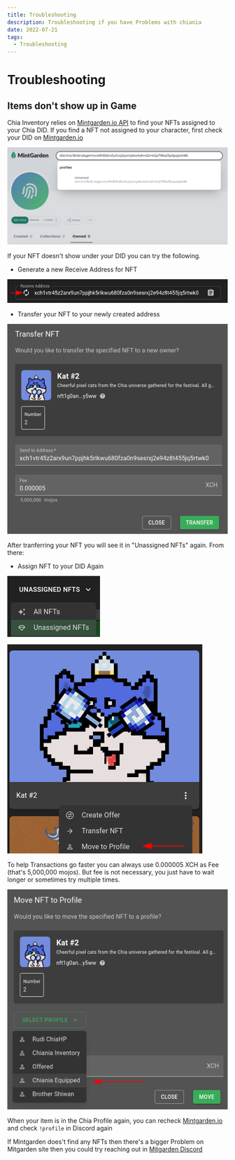 ```yaml
---
title: Troubleshooting
description: Troubleshooting if you have Problems with chiania
date: 2022-07-21
tags:
  - Troubleshooting
---
```


# Troubleshooting

## Items don't show up in Game

Chia Inventory relies on [Mintgarden.io API](https://mintgarden.io) to find your NFTs assigned to your Chia DID. If you find a NFT not assigned to your character, first check your DID on [Mintgarden.io](https://mintgarden.io) 

![](include/2022-08-13-09-29-33.png)

If your NFT doesn't show under your DID you can try the following.

- Generate a new Receive Address for NFT

![](include/2022-08-13-09-42-21.png)

- Transfer your NFT to your newly created address

![](include/2022-08-13-09-44-55.png)

After tranferring your NFT you will see it in "Unassigned NFTs" again. From there:

- Assign NFT to your DID Again

![](include/2022-08-13-09-46-04.png)

![](include/2022-08-13-09-46-58.png)

To help Transactions go faster you can always use 0.000005 XCH as Fee (that's 5,000,000 mojos). But fee is not necessary, you just have to wait longer or sometimes try multiple times.

![](include/2022-08-13-09-47-47.png)

When your item is in the Chia Profile again, you can recheck [Mintgarden.io](https://mintgarden.io) and check `!profile` in Discord again

If Mintgarden does't find any NFTs then there's a bigger Problem on Mitgarden site then you could try reaching out in [Mitgarden Discord](https://discord.gg/56Kxu95y)